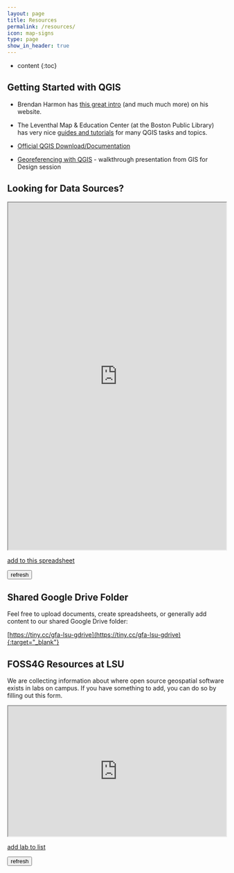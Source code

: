 ```yaml
---
layout: page
title: Resources
permalink: /resources/
icon: map-signs
type: page
show_in_header: true
---
```


* content
{:toc}

## Getting Started with QGIS

- Brendan Harmon has [this great intro](https://baharmon.github.io/intro-to-qgis) (and much much more) on his website.

- The Leventhal Map & Education Center (at the Boston Public Library) has very nice [guides and tutorials](https://geoservices.leventhalmap.org/cartinal/guides/) for many QGIS tasks and topics.

- [Official QGIS Download/Documentation](https://qgis.org)

- [Georeferencing with QGIS](https://u.pcloud.link/publink/show?code=XZAiCzXZpH9QLpAL2UkC8QnibjrrlXyIOd3X) - walkthrough presentation from GIS for Design session

## Looking for Data Sources?

<iframe id="resource_list" src="https://docs.google.com/spreadsheets/d/e/2PACX-1vT2u1v6ibOZs47sa9z3ssu0WZ5fB3ulpuE9rRWo2_g2T95nYcEjM8JFjOfnst5mN1n9gsxFVQercTcV/pubhtml?widget=true&amp;headers=false" width="100%" height="800px"></iframe>

[add to this spreadsheet](https://docs.google.com/spreadsheets/d/1X1nLwK_xJV1rkle_HWWx3TJfL6-AQLCA9uWq40u6vgE/edit)

<button id="refreshform" onClick="document.getElementById('resource_list').src = document.getElementById('resource_list').src;">refresh</button>

## Shared Google Drive Folder

Feel free to upload documents, create spreadsheets, or generally add content to our shared Google Drive folder:

[https://tiny.cc/gfa-lsu-gdrive](https://tiny.cc/gfa-lsu-gdrive){:target="_blank"}

## FOSS4G Resources at LSU

We are collecting information about where open source geospatial software exists in labs on campus. If you have something to add, you can do so by filling out this form.

<iframe id="lab_list" src="https://docs.google.com/spreadsheets/d/e/2PACX-1vSZzilZ0Uh_mV2jOf9RG6P321NarAANMZAjMLAYE8CmTWRYFVCnJnxSw85-94r7nIHob9fvX66qAEhu/pubhtml?gid=1585524269&amp;single=true&amp;widget=true&amp;headers=false" width="100%" height="300px"></iframe>

[add lab to list](https://forms.gle/UdfJGqBA21M9SVaYA)

<button id="refreshform" onClick="document.getElementById('lab_list').src = document.getElementById('lab_list').src;">refresh</button>
